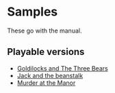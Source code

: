# Samples

These go with the manual.

## Playable versions

* [Goldilocks and The Three Bears](http://stvle.s3.amazonaws.com/goldi/goldi.html)
* [Jack and the beanstalk](http://stvle.s3.amazonaws.com/beanstalk/beanstalk.html)
* [Murder at the Manor](http://stvle.s3.amazonaws.com/murder/murder.html)







